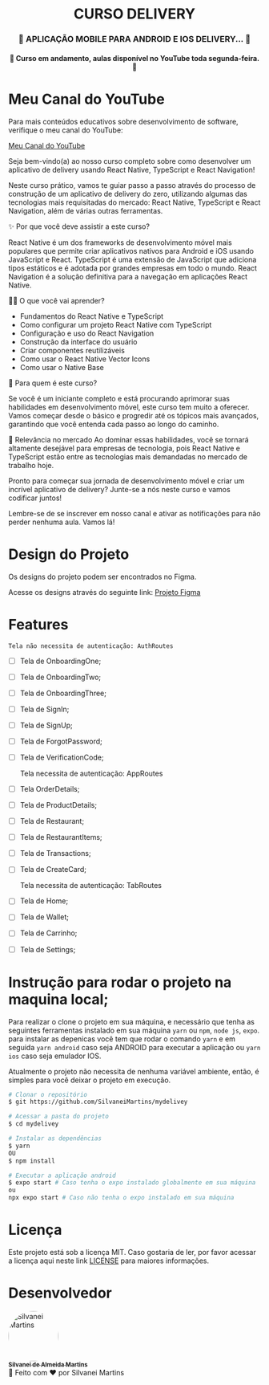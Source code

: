 <h1 align="center">
   CURSO DELIVERY
</h1>

<h3 align="center">
	🚧  APLICAÇÃO MOBILE PARA ANDROID E IOS DELIVERY...  🚧
</h3>

<h4 align="center">
    🚀  Curso em andamento, aulas disponível no YouTube toda segunda-feira. 🚀
</h4>

# Meu Canal do YouTube

Para mais conteúdos educativos sobre desenvolvimento de software, verifique o meu canal do YouTube:

[Meu Canal do YouTube](https://www.youtube.com/channel/UCmYDvec1_liMzbQcbXtuLmg)


Seja bem-vindo(a) ao nosso curso completo sobre como desenvolver um aplicativo de delivery usando React Native, TypeScript e React Navigation!

Neste curso prático, vamos te guiar passo a passo através do processo de construção de um aplicativo de delivery do zero, utilizando algumas das tecnologias mais requisitadas do mercado: React Native, TypeScript e React Navigation, além de várias outras ferramentas.

✨ Por que você deve assistir a este curso?

React Native é um dos frameworks de desenvolvimento móvel mais populares que permite criar aplicativos nativos para Android e iOS usando JavaScript e React.
TypeScript é uma extensão de JavaScript que adiciona tipos estáticos e é adotada por grandes empresas em todo o mundo.
React Navigation é a solução definitiva para a navegação em aplicações React Native.

👨‍💻 O que você vai aprender?

* Fundamentos do React Native e TypeScript
* Como configurar um projeto React Native com TypeScript
* Configuração e uso do React Navigation
* Construção da interface do usuário
* Criar componentes reutilizáveis
* Como usar o React Native Vector Icons
* Como usar o Native Base

🌱 Para quem é este curso?

Se você é um iniciante completo e está procurando aprimorar suas habilidades em desenvolvimento móvel, este curso tem muito a oferecer. Vamos começar desde o básico e progredir até os tópicos mais avançados, garantindo que você entenda cada passo ao longo do caminho.

💼 Relevância no mercado
Ao dominar essas habilidades, você se tornará altamente desejável para empresas de tecnologia, pois React Native e TypeScript estão entre as tecnologias mais demandadas no mercado de trabalho hoje.

Pronto para começar sua jornada de desenvolvimento móvel e criar um incrível aplicativo de delivery? Junte-se a nós neste curso e vamos codificar juntos!

Lembre-se de se inscrever em nosso canal e ativar as notificações para não perder nenhuma aula. Vamos lá!

# Design do Projeto

Os designs do projeto podem ser encontrados no Figma.

Acesse os designs através do seguinte link:
[Projeto Figma](https://www.figma.com/file/IewLzvbMgjabRz3WiWg1YH/Food-Delivery-Mobile-Application?type=design&node-id=0%3A1&t=LgkXEo4OghaSC6ZF-1)

# Features

    Tela não necessita de autenticação: AuthRoutes
- [ ] Tela de OnboardingOne;
- [ ] Tela de OnboardingTwo;
- [ ] Tela de OnboardingThree;
- [ ] Tela de SignIn;
- [ ] Tela de SignUp;
- [ ] Tela de ForgotPassword;
- [ ] Tela de VerificationCode;

    Tela necessita de autenticação: AppRoutes
- [ ] Tela OrderDetails;
- [ ] Tela de ProductDetails;
- [ ] Tela de Restaurant;
- [ ] Tela de RestaurantItems;
- [ ] Tela de Transactions;
- [ ] Tela de CreateCard;

    Tela necessita de autenticação: TabRoutes
- [ ] Tela de Home;
- [ ] Tela de Wallet;
- [ ] Tela de Carrinho;
- [ ] Tela de Settings;

# Instrução para rodar o projeto na maquina local;

Para realizar o clone o projeto em sua máquina, e necessário que tenha as seguintes ferramentas instalado em sua máquina `yarn` ou `npm`, `node js`, `expo`. para instalar as depenicas você tem que rodar o comando `yarn` e em seguida `yarn android` caso seja ANDROID para executar a aplicação ou `yarn ios` caso seja emulador IOS.

Atualmente o projeto não necessita de nenhuma variável ambiente, então, é simples para você deixar o projeto em execução.

```bash
# Clonar o repositório
$ git https://github.com/SilvaneiMartins/mydelivey

# Acessar a pasta do projeto
$ cd mydelivey

# Instalar as dependências
$ yarn
OU
$ npm install

# Executar a aplicação android
$ expo start # Caso tenha o expo instalado globalmente em sua máquina
ou
npx expo start # Caso não tenha o expo instalado em sua máquina
```
# Licença

Este projeto está sob a licença MIT. Caso gostaria de ler, por favor acessar a licença aqui neste link [LICENSE](https://github.com/SilvaneiMartins/mydelivey/blob/master/LICENSE) para maiores informações.

# Desenvolvedor

<a href="https://github.com/SilvaneiMartins">
    <img
        style="border-radius:50%"
        src="https://github.com/SilvaneiMartins.png"
        width="100px;"
        alt="Silvanei Martins"
    />
    <br />
    <sub>
        <b>Silvanei de Almeida Martins</b>
    </sub>
</a>
     <a href="https://github.com/SilvaneiMartins" title="Silvanei martins" >
 </a>
<br />
🚀 Feito com ❤️ por Silvanei Martins
